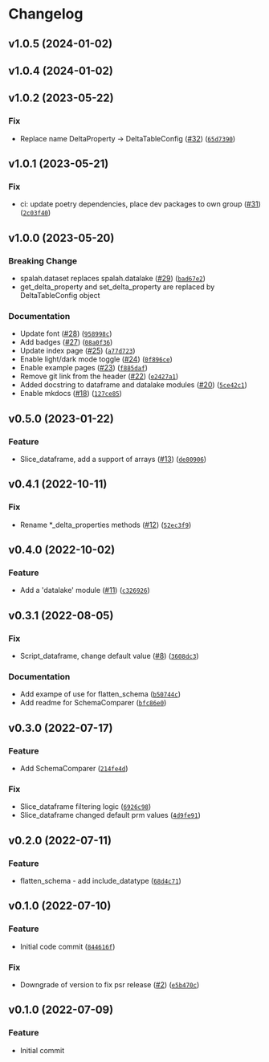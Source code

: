 # Changelog

<!--next-version-placeholder-->

## v1.0.5 (2024-01-02)


## v1.0.4 (2024-01-02)


## v1.0.2 (2023-05-22)
### Fix
* Replace name DeltaProperty -> DeltaTableConfig ([#32](https://github.com/avolok/spalah/issues/32)) ([`65d7390`](https://github.com/avolok/spalah/commit/65d73902a24c9cfa601379a7648170150b4c0707))

## v1.0.1 (2023-05-21)

### Fix
*   ci: update poetry dependencies, place dev packages to own group ([#31](https://github.com/avolok/spalah/issues/31)) ([`2c03f40`](https://github.com/avolok/spalah/commit/2c03f402fe86fab9246432aea9365b3d46990617))

## v1.0.0 (2023-05-20)
### Breaking Change
* spalah.dataset replaces spalah.datalake ([#29](https://github.com/avolok/spalah/issues/29)) ([`bad67e2`](https://github.com/avolok/spalah/commit/bad67e22fec7084f700b121663c032e622ad0410))
* get_delta_property and set_delta_property are replaced by DeltaTableConfig object

### Documentation
* Update font ([#28](https://github.com/avolok/spalah/issues/28)) ([`958998c`](https://github.com/avolok/spalah/commit/958998cf3527cf9d7ffafd692c9110ff580a88ce))
* Add badges ([#27](https://github.com/avolok/spalah/issues/27)) ([`08a0f36`](https://github.com/avolok/spalah/commit/08a0f36ef85175ae553353c38cab8d88f56d715d))
* Update index page ([#25](https://github.com/avolok/spalah/issues/25)) ([`a77d723`](https://github.com/avolok/spalah/commit/a77d7230af2add303cb7a2981b7c4fb5d64a3ed1))
* Enable light/dark mode toggle ([#24](https://github.com/avolok/spalah/issues/24)) ([`0f896ce`](https://github.com/avolok/spalah/commit/0f896ce24daba311380c82db14e481d1b3c4104b))
* Enable example pages ([#23](https://github.com/avolok/spalah/issues/23)) ([`f885daf`](https://github.com/avolok/spalah/commit/f885daf0fb37dc2403b2d2c45da32a4799ef4248))
* Remove git link from the header ([#22](https://github.com/avolok/spalah/issues/22)) ([`e2427a1`](https://github.com/avolok/spalah/commit/e2427a1ea51a224355b327893cf28ad2a25e58c3))
* Added docstring to dataframe and datalake modules ([#20](https://github.com/avolok/spalah/issues/20)) ([`5ce42c1`](https://github.com/avolok/spalah/commit/5ce42c145878bce94e17ab3ccbc279562e8db055))
* Enable mkdocs ([#18](https://github.com/avolok/spalah/issues/18)) ([`127ce85`](https://github.com/avolok/spalah/commit/127ce85d1df75bb4f2f68e9e159d36ee4c0098e3))

## v0.5.0 (2023-01-22)
### Feature
* Slice_dataframe, add a support of arrays ([#13](https://github.com/avolok/spalah/issues/13)) ([`de80906`](https://github.com/avolok/spalah/commit/de8090680916081956f95d41c2585b0877a8dbbd))

## v0.4.1 (2022-10-11)
### Fix
* Rename *_delta_properties methods ([#12](https://github.com/avolok/spalah/issues/12)) ([`52ec3f9`](https://github.com/avolok/spalah/commit/52ec3f9bc446d7ef33b67713769ba6563ee55a07))

## v0.4.0 (2022-10-02)
### Feature
* Add a 'datalake' module ([#11](https://github.com/avolok/spalah/issues/11)) ([`c326926`](https://github.com/avolok/spalah/commit/c3269260a646a9d2297028d1c1d4c871deb67093))

## v0.3.1 (2022-08-05)
### Fix
* Script_dataframe, change default value ([#8](https://github.com/avolok/spalah/issues/8)) ([`3608dc3`](https://github.com/avolok/spalah/commit/3608dc3143f0a708c4c3d4d0b95c903f46246a6c))

### Documentation
* Add exampe of use for flatten_schema ([`b50744c`](https://github.com/avolok/spalah/commit/b50744c4f6a3db6c9b6a0af2aecd0773e9b65c09))
* Add readme for SchemaComparer ([`bfc86e0`](https://github.com/avolok/spalah/commit/bfc86e071a412e2bfedd0e30a08d877e60cfb6e3))

## v0.3.0 (2022-07-17)
### Feature
* Add SchemaComparer ([`214fe4d`](https://github.com/avolok/spalah/commit/214fe4d9d7b8656181cb50d674f17cbd045bdf6b))

### Fix
* Slice_dataframe filtering logic ([`6926c98`](https://github.com/avolok/spalah/commit/6926c983e692ecb25cd8b812066acf176db65753))
* Slice_dataframe changed default prm values ([`4d9fe91`](https://github.com/avolok/spalah/commit/4d9fe916b1b08d7660763d8f95d64ffa9188890d))

## v0.2.0 (2022-07-11)
### Feature
* flatten_schema - add include_datatype ([`68d4c71`](https://github.com/avolok/spalah/commit/68d4c71e99156c00ffe99b20d1d2cb90945b30a2))

## v0.1.0 (2022-07-10)
### Feature
* Initial code commit ([`844616f`](https://github.com/avolok/spalah/commit/844616ffb6ab89ab31c97644d74943bf9c15070e))

### Fix
* Downgrade of version to fix psr release ([#2](https://github.com/avolok/spalah/issues/2)) ([`e5b470c`](https://github.com/avolok/spalah/commit/e5b470c1379e285c0603fed5d3dcd489314469e1))

## v0.1.0 (2022-07-09)
### Feature
* Initial commit
